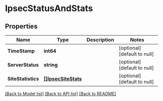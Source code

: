 # IpsecStatusAndStats

## Properties
Name | Type | Description | Notes
------------ | ------------- | ------------- | -------------
**TimeStamp** | **int64** |  | [optional] [default to null]
**ServerStatus** | **string** |  | [optional] [default to null]
**SiteStatistics** | [**[]IpsecSiteStats**](IpsecSiteStats.md) |  | [optional] [default to null]

[[Back to Model list]](../README.md#documentation-for-models) [[Back to API list]](../README.md#documentation-for-api-endpoints) [[Back to README]](../README.md)

